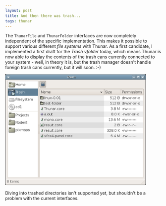 ```yaml
---
layout: post
title: And then there was trash...
tags: thunar
---
```


The <code>ThunarFile</code> and <code>ThunarFolder</code> interfaces are now completely independent of the specific implementation. This makes it possible to support various different <i>file systems</i> with Thunar. As a first candidate, I implemented a first draft for the <i>Trash vfolder</i> today, which means Thunar is now able to display the contents of the trash cans currently connected to your system - well, in theory it is, but the trash manager doesn't handle foreign trash cans currently, but it will soon. :-)

<a href="/images/2005/thunar-trash-20050622.png"><img src="/images/2005/thunar-trash-20050622.png" width="90%" /></a>

Diving into trashed directories isn't supported yet, but shouldn't be a problem with the current interfaces.
